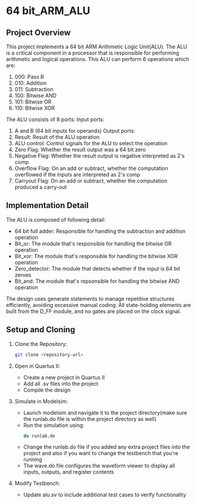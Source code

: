 # 64 bit_ARM_ALU

## Project Overview
This project implements a 64 bit ARM Arithmetic Logic Unit(ALU). The ALU is a critical component in a processor that is responsible for performing arithmetic and logical operations. This ALU can perform 6 operations which are:
1) 000: Pass B
2) 010: Addition
3) 011: Subtraction
4) 100: Bitwise AND
5) 101: Bitwise OR
6) 110: Bitwise XOR

The ALU consists of 8 ports:
Input ports:
1) A and B (64 bit inputs for operands)
Output ports:
1) Result: Result of the ALU operation
2) ALU control: Control signals for the ALU to select the operation
3) Zero Flag: Whether the result output was a 64 bit zero
4) Negative Flag: Whether the result output is negative interpreted as 2's comp
5) Overflow Flag: On an add or subtract, whether the computation overflowed if the inputs are interpreted as 2's comp
6) Carryout Flag: On an add or subtract, whether the computation produced a carry-out

## Implementation Detail
The ALU is composed of following detail:
- 64 bit full adder: Responsible for handling the subtraction and addition operation
- Bit_or: The module that's responsible for handling the bitwise OR operation
- Bit_xor: The module that's responsible for handling the bitwise XOR operation
- Zero_detector: The module that detects whether if the input is 64 bit zeroes
- Bit_and: The module that's repsonsible for handling the bitwise AND operation

The design uses generate statements to manage repetitive structures efficiently, avoiding excessive manual coding. All state-holding elements are built from the D_FF module, and no gates are placed on the clock signal.

## Setup and Cloning
1. Clone the Repository:
   ```bash
   git clone <repository-url>
   ```

2. Open in Quartus II:
   - Create a new project in Quartus II
   - Add all .sv files into the project
   - Compile the design

3. Simulate in Modelsim:
   - Launch modelsim and navigate it to the project directory(make sure the runlab.do file is within the project directory as well)
   - Run the simulation using:
     ```bash
     do runlab.do
     ```
   - Change the runlab.do file if you added any extra project files into the project and also if you want to change the testbench that you're running
   - The wave.do file configures the waveform viewer to display all inputs, outputs, and register contents
  
4. Modify Testbench:
   - Update alu.sv to include additional test cases to verify functionality
